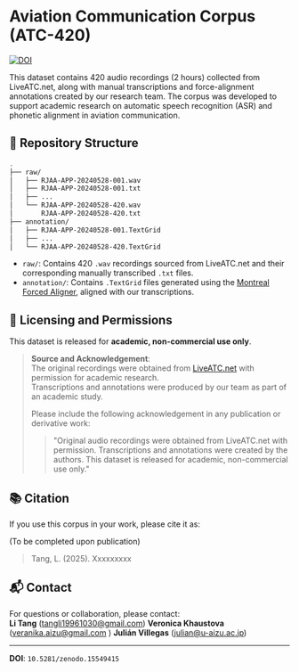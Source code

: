 # Aviation Communication Corpus (ATC-420)
[![DOI](https://zenodo.org/badge/DOI/10.5281/zenodo.15549415.svg)](https://doi.org/10.5281/zenodo.15549415)

This dataset contains 420 audio recordings (2 hours) collected from LiveATC.net, along with manual transcriptions and force-alignment annotations created by our research team. The corpus was developed to support academic research on automatic speech recognition (ASR) and phonetic alignment in aviation communication.

## 📁 Repository Structure

```bash
.
├── raw/
│   ├── RJAA-APP-20240528-001.wav
│   ├── RJAA-APP-20240528-001.txt
│   ├── ...
│   └── RJAA-APP-20240528-420.wav
│       RJAA-APP-20240528-420.txt
├── annotation/
│   ├── RJAA-APP-20240528-001.TextGrid
│   ├── ...
│   └── RJAA-APP-20240528-420.TextGrid
```

- `raw/`: Contains 420 `.wav` recordings sourced from LiveATC.net and their corresponding manually transcribed `.txt` files.
- `annotation/`: Contains `.TextGrid` files generated using the [Montreal Forced Aligner](https://montreal-forced-aligner.readthedocs.io/), aligned with our transcriptions.

## 🧾 Licensing and Permissions

This dataset is released for **academic, non-commercial use only**.

> **Source and Acknowledgement**:  
> The original recordings were obtained from [LiveATC.net](https://www.liveatc.net) with permission for academic research.  
> Transcriptions and annotations were produced by our team as part of an academic study.  
> 
> Please include the following acknowledgement in any publication or derivative work:
> 
> > "Original audio recordings were obtained from LiveATC.net with permission. Transcriptions and annotations were created by the authors. This dataset is released for academic, non-commercial use only."

## 📚 Citation

If you use this corpus in your work, please cite it as:

(To be completed upon publication)
> Tang, L. (2025). Xxxxxxxxx

## 📬 Contact

For questions or collaboration, please contact:  
**Li Tang** (tangli19961030@gmail.com)
**Veronica Khaustova** (veranika.aizu@gmail.com
)
**Julián Villegas** (julian@u-aizu.ac.jp)

---
**DOI**: `10.5281/zenodo.15549415`
